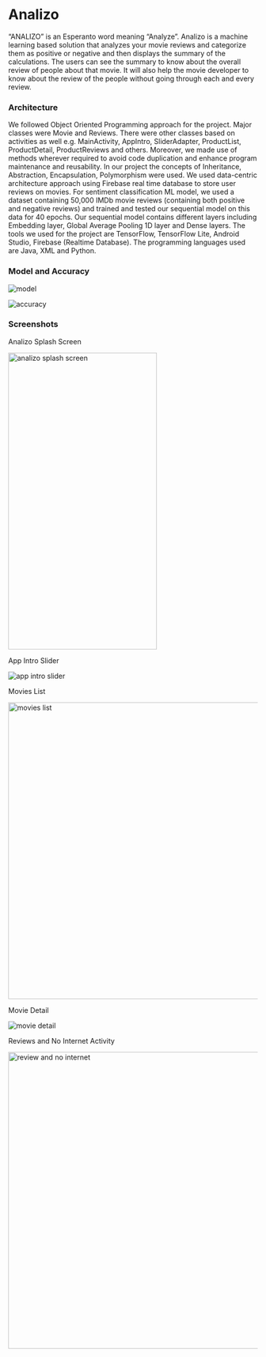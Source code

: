 # Analizo
“ANALIZO” is an Esperanto word meaning “Analyze”. Analizo is a machine learning based solution that analyzes your movie reviews and categorize them as positive or negative and then displays the summary of the calculations. The users can see the summary to know about the overall review of people about that movie. It will also help the movie developer to know about the review of the people without going through each and every review.

### Architecture 
We followed Object Oriented Programming approach for the project. Major classes were Movie and Reviews. There were other classes based on activities as well e.g. MainActivity, AppIntro, SliderAdapter, ProductList, ProductDetail, ProductReviews and others. Moreover, we made use of methods wherever required to avoid code duplication and enhance program maintenance and reusability. In our project the concepts of Inheritance, Abstraction, Encapsulation, Polymorphism were used. We used data-centric architecture approach using Firebase real time database to store user reviews on movies. For sentiment classification ML model, we used a dataset containing 50,000 IMDb movie reviews (containing both positive and negative reviews) and trained and tested our sequential model on this data for 40 epochs. Our sequential model contains different layers including Embedding layer, Global Average Pooling 1D layer and Dense layers. The tools we used for the project are TensorFlow, TensorFlow Lite, Android Studio, Firebase (Realtime Database). The programming languages used are Java, XML and Python.

### Model and Accuracy

![model](https://github.com/Fatima-Mujahid/analizo/blob/main/Resources/model.jpg)

![accuracy](https://github.com/Fatima-Mujahid/analizo/blob/main/Resources/accuracy.jpg)

### Screenshots

Analizo Splash Screen

<img src="https://github.com/Fatima-Mujahid/analizo/blob/main/Resources/a1.png" alt="analizo splash screen" width="300" height="600">

App Intro Slider

![app intro slider](https://github.com/Fatima-Mujahid/analizo/blob/main/Resources/a2.png)

Movies List

<img src="https://github.com/Fatima-Mujahid/analizo/blob/main/Resources/a3.png" alt="movies list" height="600">

Movie Detail

![movie detail](https://github.com/Fatima-Mujahid/analizo/blob/main/Resources/a4.png)

Reviews and No Internet Activity

<img src="https://github.com/Fatima-Mujahid/analizo/blob/main/Resources/a5.png" alt="review and no internet" height="600">

